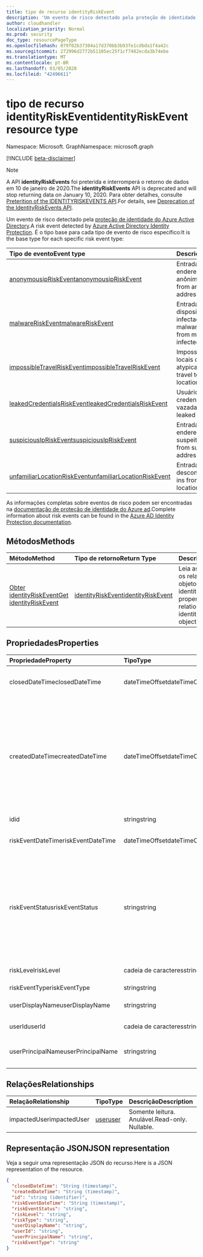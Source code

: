```yaml
---
title: tipo de recurso identityRiskEvent
description: 'Um evento de risco detectado pela proteção de identidade do Azure Active Directory. É o tipo base para cada tipo de evento de risco específico:'
author: cloudhandler
localization_priority: Normal
ms.prod: security
doc_type: resourcePageType
ms.openlocfilehash: 079f02b37304a17d370bb3b93fe1cdbda1f4a42c
ms.sourcegitcommit: 272996d2772b51105ec25f1cf7482ecda3b74ebe
ms.translationtype: MT
ms.contentlocale: pt-BR
ms.lasthandoff: 03/05/2020
ms.locfileid: "42496611"
---
```

# <a name="identityriskevent-resource-type"></a><span data-ttu-id="b1b21-104">tipo de recurso identityRiskEvent</span><span class="sxs-lookup"><span data-stu-id="b1b21-104">identityRiskEvent resource type</span></span>

<span data-ttu-id="b1b21-105">Namespace: Microsoft. Graph</span><span class="sxs-lookup"><span data-stu-id="b1b21-105">Namespace: microsoft.graph</span></span>

[!INCLUDE [beta-disclaimer](../../includes/beta-disclaimer.md)]

>[!NOTE]
><span data-ttu-id="b1b21-106">A API **identityRiskEvents** foi preterida e interromperá o retorno de dados em 10 de janeiro de 2020.</span><span class="sxs-lookup"><span data-stu-id="b1b21-106">The **identityRiskEvents** API is deprecated and will stop returning data on January 10, 2020.</span></span> <span data-ttu-id="b1b21-107">Para obter detalhes, consulte [Preterition of the IDENTITYRISKEVENTS API](https://developer.microsoft.com/office/blogs/deprecatation-of-the-identityriskevents-api/).</span><span class="sxs-lookup"><span data-stu-id="b1b21-107">For details, see [Deprecation of the IdentityRiskEvents API](https://developer.microsoft.com/office/blogs/deprecatation-of-the-identityriskevents-api/).</span></span>

<span data-ttu-id="b1b21-108">Um evento de risco detectado pela [proteção de identidade do Azure Active Directory](https://azure.microsoft.com/documentation/articles/active-directory-identityprotection/).</span><span class="sxs-lookup"><span data-stu-id="b1b21-108">A risk event detected by [Azure Active Directory Identity Protection](https://azure.microsoft.com/documentation/articles/active-directory-identityprotection/).</span></span> <span data-ttu-id="b1b21-109">É o tipo base para cada tipo de evento de risco específico:</span><span class="sxs-lookup"><span data-stu-id="b1b21-109">It is the base type for each specific risk event type:</span></span>

| <span data-ttu-id="b1b21-110">Tipo de evento</span><span class="sxs-lookup"><span data-stu-id="b1b21-110">Event type</span></span>         | <span data-ttu-id="b1b21-111">Descrição</span><span class="sxs-lookup"><span data-stu-id="b1b21-111">Description</span></span>|
|:---------------|:-----------|
|[<span data-ttu-id="b1b21-112">anonymousipRiskEvent</span><span class="sxs-lookup"><span data-stu-id="b1b21-112">anonymousipRiskEvent</span></span>](anonymousipriskevent.md) | <span data-ttu-id="b1b21-113">Entradas de endereços IP anônimos.</span><span class="sxs-lookup"><span data-stu-id="b1b21-113">Sign-ins from anonymous IP addresses.</span></span> |
|[<span data-ttu-id="b1b21-114">malwareRiskEvent</span><span class="sxs-lookup"><span data-stu-id="b1b21-114">malwareRiskEvent</span></span>](malwareriskevent.md) | <span data-ttu-id="b1b21-115">Entradas de dispositivos infectados por malware.</span><span class="sxs-lookup"><span data-stu-id="b1b21-115">Sign-ins from malware-infected devices.</span></span> |
|[<span data-ttu-id="b1b21-116">impossibleTravelRiskEvent</span><span class="sxs-lookup"><span data-stu-id="b1b21-116">impossibleTravelRiskEvent</span></span>](impossibletravelriskevent.md) | <span data-ttu-id="b1b21-117">Impossível viajar para locais do atypical.</span><span class="sxs-lookup"><span data-stu-id="b1b21-117">Impossible travel to atypical locations.</span></span> |
|[<span data-ttu-id="b1b21-118">leakedCredentialsRiskEvent</span><span class="sxs-lookup"><span data-stu-id="b1b21-118">leakedCredentialsRiskEvent</span></span>](leakedcredentialsriskevent.md) | <span data-ttu-id="b1b21-119">Usuários com credenciais vazadas.</span><span class="sxs-lookup"><span data-stu-id="b1b21-119">Users with leaked credentials.</span></span> |
|[<span data-ttu-id="b1b21-120">suspiciousIpRiskEvent</span><span class="sxs-lookup"><span data-stu-id="b1b21-120">suspiciousIpRiskEvent</span></span>](suspiciousipriskevent.md) | <span data-ttu-id="b1b21-121">Entradas de endereços IP suspeitos.</span><span class="sxs-lookup"><span data-stu-id="b1b21-121">Sign-ins from suspicious IP addresses.</span></span> |
|[<span data-ttu-id="b1b21-122">unfamiliarLocationRiskEvent</span><span class="sxs-lookup"><span data-stu-id="b1b21-122">unfamiliarLocationRiskEvent</span></span>](unfamiliarlocationriskevent.md) | <span data-ttu-id="b1b21-123">Entradas de locais desconhecidos.</span><span class="sxs-lookup"><span data-stu-id="b1b21-123">Sign-ins from unfamiliar locations.</span></span> |

<span data-ttu-id="b1b21-124">As informações completas sobre eventos de risco podem ser encontradas na [documentação de proteção de identidade do Azure ad](/azure/active-directory/active-directory-reporting-risk-events).</span><span class="sxs-lookup"><span data-stu-id="b1b21-124">Complete information about risk events can be found in the [Azure AD Identity Protection documentation](/azure/active-directory/active-directory-reporting-risk-events).</span></span>

## <a name="methods"></a><span data-ttu-id="b1b21-125">Métodos</span><span class="sxs-lookup"><span data-stu-id="b1b21-125">Methods</span></span>

| <span data-ttu-id="b1b21-126">Método</span><span class="sxs-lookup"><span data-stu-id="b1b21-126">Method</span></span>           | <span data-ttu-id="b1b21-127">Tipo de retorno</span><span class="sxs-lookup"><span data-stu-id="b1b21-127">Return Type</span></span>    |<span data-ttu-id="b1b21-128">Descrição</span><span class="sxs-lookup"><span data-stu-id="b1b21-128">Description</span></span>|
|:---------------|:--------|:----------|
|[<span data-ttu-id="b1b21-129">Obter identityRiskEvent</span><span class="sxs-lookup"><span data-stu-id="b1b21-129">Get identityRiskEvent</span></span>](../api/identityriskevent-get.md) | [<span data-ttu-id="b1b21-130">identityRiskEvent</span><span class="sxs-lookup"><span data-stu-id="b1b21-130">identityRiskEvent</span></span>](identityriskevent.md) |<span data-ttu-id="b1b21-131">Leia as propriedades e os relacionamentos do objeto identityRiskEvent.</span><span class="sxs-lookup"><span data-stu-id="b1b21-131">Read properties and relationships of identityRiskEvent object.</span></span>|

## <a name="properties"></a><span data-ttu-id="b1b21-132">Propriedades</span><span class="sxs-lookup"><span data-stu-id="b1b21-132">Properties</span></span>
| <span data-ttu-id="b1b21-133">Propriedade</span><span class="sxs-lookup"><span data-stu-id="b1b21-133">Property</span></span>     | <span data-ttu-id="b1b21-134">Tipo</span><span class="sxs-lookup"><span data-stu-id="b1b21-134">Type</span></span>   |<span data-ttu-id="b1b21-135">Descrição</span><span class="sxs-lookup"><span data-stu-id="b1b21-135">Description</span></span>|
|:---------------|:--------|:----------|
|<span data-ttu-id="b1b21-136">closedDateTime</span><span class="sxs-lookup"><span data-stu-id="b1b21-136">closedDateTime</span></span>|<span data-ttu-id="b1b21-137">dateTimeOffset</span><span class="sxs-lookup"><span data-stu-id="b1b21-137">dateTimeOffset</span></span>| <span data-ttu-id="b1b21-138">A data e a hora em que o evento de risco foi fechado</span><span class="sxs-lookup"><span data-stu-id="b1b21-138">The date and time that the risk event was closed</span></span>|
|<span data-ttu-id="b1b21-139">createdDateTime</span><span class="sxs-lookup"><span data-stu-id="b1b21-139">createdDateTime</span></span>|<span data-ttu-id="b1b21-140">dateTimeOffset</span><span class="sxs-lookup"><span data-stu-id="b1b21-140">dateTimeOffset</span></span>| <span data-ttu-id="b1b21-141">A data e a hora em que o evento de risco foi criado.</span><span class="sxs-lookup"><span data-stu-id="b1b21-141">The date and time that the risk event was created.</span></span> <span data-ttu-id="b1b21-142">Isso é sempre maior que ou igual ao DateTime do evento de risco propriamente dito.</span><span class="sxs-lookup"><span data-stu-id="b1b21-142">This is always greater than or equal to the datetime of the risk event itself.</span></span> <span data-ttu-id="b1b21-143">Esta é a propriedade correta a ser usada como filtro ao consultar eventos de risco.</span><span class="sxs-lookup"><span data-stu-id="b1b21-143">This is the correct property to use as a filter when querying risk events.</span></span>|
|<span data-ttu-id="b1b21-144">id</span><span class="sxs-lookup"><span data-stu-id="b1b21-144">id</span></span>|<span data-ttu-id="b1b21-145">string</span><span class="sxs-lookup"><span data-stu-id="b1b21-145">string</span></span>| <span data-ttu-id="b1b21-146">Somente leitura</span><span class="sxs-lookup"><span data-stu-id="b1b21-146">Read-only</span></span>|
|<span data-ttu-id="b1b21-147">riskEventDateTime</span><span class="sxs-lookup"><span data-stu-id="b1b21-147">riskEventDateTime</span></span>|<span data-ttu-id="b1b21-148">dateTimeOffset</span><span class="sxs-lookup"><span data-stu-id="b1b21-148">dateTimeOffset</span></span>| <span data-ttu-id="b1b21-149">A data e a hora em que o evento de risco ocorreu</span><span class="sxs-lookup"><span data-stu-id="b1b21-149">The date and time when the risk event occurred</span></span>|
|<span data-ttu-id="b1b21-150">riskEventStatus</span><span class="sxs-lookup"><span data-stu-id="b1b21-150">riskEventStatus</span></span>|<span data-ttu-id="b1b21-151">string</span><span class="sxs-lookup"><span data-stu-id="b1b21-151">string</span></span>| <span data-ttu-id="b1b21-152">Os valores possíveis são: `active`, `remediated`, `dismissedAsFixed`, `dismissedAsFalsePositive`, `dismissedAsIgnore`, `loginBlocked`, `closedMfaAuto`, `closedMultipleReasons`.</span><span class="sxs-lookup"><span data-stu-id="b1b21-152">Possible values are: `active`, `remediated`, `dismissedAsFixed`, `dismissedAsFalsePositive`, `dismissedAsIgnore`, `loginBlocked`, `closedMfaAuto`, `closedMultipleReasons`.</span></span>|
|<span data-ttu-id="b1b21-153">riskLevel</span><span class="sxs-lookup"><span data-stu-id="b1b21-153">riskLevel</span></span>|<span data-ttu-id="b1b21-154">cadeia de caracteres</span><span class="sxs-lookup"><span data-stu-id="b1b21-154">string</span></span>| <span data-ttu-id="b1b21-155">Os valores possíveis são: `low`, `medium`, `high`.</span><span class="sxs-lookup"><span data-stu-id="b1b21-155">Possible values are: `low`, `medium`, `high`.</span></span>|
|<span data-ttu-id="b1b21-156">riskEventType</span><span class="sxs-lookup"><span data-stu-id="b1b21-156">riskEventType</span></span>|<span data-ttu-id="b1b21-157">string</span><span class="sxs-lookup"><span data-stu-id="b1b21-157">string</span></span>| <span data-ttu-id="b1b21-158">O tipo de risco</span><span class="sxs-lookup"><span data-stu-id="b1b21-158">The type of risk</span></span>|
|<span data-ttu-id="b1b21-159">userDisplayName</span><span class="sxs-lookup"><span data-stu-id="b1b21-159">userDisplayName</span></span>|<span data-ttu-id="b1b21-160">string</span><span class="sxs-lookup"><span data-stu-id="b1b21-160">string</span></span>| <span data-ttu-id="b1b21-161">O nome do usuário em risco</span><span class="sxs-lookup"><span data-stu-id="b1b21-161">The name of the user at risk</span></span>|
|<span data-ttu-id="b1b21-162">userId</span><span class="sxs-lookup"><span data-stu-id="b1b21-162">userId</span></span>|<span data-ttu-id="b1b21-163">cadeia de caracteres</span><span class="sxs-lookup"><span data-stu-id="b1b21-163">string</span></span>| <span data-ttu-id="b1b21-164">A identificação do usuário em risco</span><span class="sxs-lookup"><span data-stu-id="b1b21-164">The id of the user at risk</span></span>|
|<span data-ttu-id="b1b21-165">userPrincipalName</span><span class="sxs-lookup"><span data-stu-id="b1b21-165">userPrincipalName</span></span>|<span data-ttu-id="b1b21-166">string</span><span class="sxs-lookup"><span data-stu-id="b1b21-166">string</span></span>| <span data-ttu-id="b1b21-167">O nome principal de usuário do usuário em risco</span><span class="sxs-lookup"><span data-stu-id="b1b21-167">The user principal name of the user at risk</span></span>|

## <a name="relationships"></a><span data-ttu-id="b1b21-168">Relações</span><span class="sxs-lookup"><span data-stu-id="b1b21-168">Relationships</span></span>
| <span data-ttu-id="b1b21-169">Relação</span><span class="sxs-lookup"><span data-stu-id="b1b21-169">Relationship</span></span> | <span data-ttu-id="b1b21-170">Tipo</span><span class="sxs-lookup"><span data-stu-id="b1b21-170">Type</span></span>   |<span data-ttu-id="b1b21-171">Descrição</span><span class="sxs-lookup"><span data-stu-id="b1b21-171">Description</span></span>|
|:---------------|:--------|:----------|
|<span data-ttu-id="b1b21-172">impactedUser</span><span class="sxs-lookup"><span data-stu-id="b1b21-172">impactedUser</span></span>|[<span data-ttu-id="b1b21-173">user</span><span class="sxs-lookup"><span data-stu-id="b1b21-173">user</span></span>](user.md)| <span data-ttu-id="b1b21-p105">Somente leitura. Anulável.</span><span class="sxs-lookup"><span data-stu-id="b1b21-p105">Read-only. Nullable.</span></span>|

## <a name="json-representation"></a><span data-ttu-id="b1b21-176">Representação JSON</span><span class="sxs-lookup"><span data-stu-id="b1b21-176">JSON representation</span></span>

<span data-ttu-id="b1b21-177">Veja a seguir uma representação JSON do recurso.</span><span class="sxs-lookup"><span data-stu-id="b1b21-177">Here is a JSON representation of the resource.</span></span>

<!-- {
  "blockType": "resource",
  "keyProperty":"id",
  "optionalProperties": [

  ],
  "@odata.type": "microsoft.graph.identityRiskEvent"
}-->

```json
{
  "closedDateTime": "String (timestamp)",
  "createdDateTime": "String (timestamp)",
  "id": "string (identifier)",
  "riskEventDateTime": "String (timestamp)",
  "riskEventStatus": "string",
  "riskLevel": "string",
  "riskType": "string",
  "userDisplayName": "string",
  "userId": "string",
  "userPrincipalName": "string",
  "riskEventType": "string"
}

```

<!-- uuid: 8fcb5dbc-d5aa-4681-8e31-b001d5168d79
2015-10-25 14:57:30 UTC -->
<!--
{
  "type": "#page.annotation",
  "description": "identityRiskEvent resource",
  "keywords": "",
  "section": "documentation",
  "tocPath": "",
  "suppressions": []
}
-->
